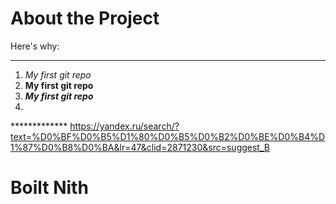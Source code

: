 # About the Project

Here's why:
___
1. *My first git repo*
2.  **My first git repo**  
3.  ***My first git repo***
4.  

\*************
<https://yandex.ru/search/?text=%D0%BF%D0%B5%D1%80%D0%B5%D0%B2%D0%BE%D0%B4%D1%87%D0%B8%D0%BA&lr=47&clid=2871230&src=suggest_B>
# Boilt Nith
